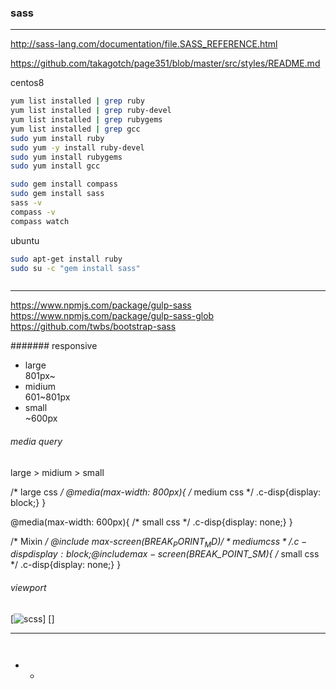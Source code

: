### sass
---
http://sass-lang.com/documentation/file.SASS_REFERENCE.html


https://github.com/takagotch/page351/blob/master/src/styles/README.md

centos8
```.sh
yum list installed | grep ruby
yum list installed | grep ruby-devel
yum list installed | grep rubygems
yum list installed | grep gcc
sudo yum install ruby
sudo yum -y install ruby-devel
sudo yum install rubygems
sudo yum install gcc

sudo gem install compass
sudo gem install sass
sass -v
compass -v
compass watch


```

ubuntu
```.sh
sudo apt-get install ruby
sudo su -c "gem install sass"



```

---

https://www.npmjs.com/package/gulp-sass
https://www.npmjs.com/package/gulp-sass-glob
https://github.com/twbs/bootstrap-sass

####### responsive
* large<br>
801px~
* midium<br>
601~801px
* small<br>
~600px

###### media query
large > midium > small

/* large css */
@media(max-width: 800px){
  /* medium css */
  .c-disp{display: block;}
}

@media(max-width: 600px){
  /* small css */
  .c-disp{display: none;}
}

/* Mixin */
@include max-screen($BREAK_PORINT_MD){
  /* medium css */
  .c-disp{display: block;}
}
@include max-screen($BREAK_POINT_SM){
  /* small css */
  .c-disp{display: none;}
}

###### viewport
<meta name="viewport" content="widht=device=width, initial-scale=1">

[![scss](http://localhost:3000/)] []

** **

```


```

- 
  -
